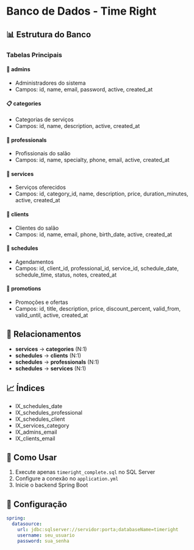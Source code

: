 # Banco de Dados - Time Right

## 📊 Estrutura do Banco

### Tabelas Principais

#### 🔐 **admins**
- Administradores do sistema
- Campos: id, name, email, password, active, created_at

#### 📋 **categories** 
- Categorias de serviços
- Campos: id, name, description, active, created_at

#### 👥 **professionals**
- Profissionais do salão
- Campos: id, name, specialty, phone, email, active, created_at

#### 💼 **services**
- Serviços oferecidos
- Campos: id, category_id, name, description, price, duration_minutes, active, created_at

#### 👤 **clients**
- Clientes do salão
- Campos: id, name, email, phone, birth_date, active, created_at

#### 📅 **schedules**
- Agendamentos
- Campos: id, client_id, professional_id, service_id, schedule_date, schedule_time, status, notes, created_at

#### 🎯 **promotions**
- Promoções e ofertas
- Campos: id, title, description, price, discount_percent, valid_from, valid_until, active, created_at

## 🔗 Relacionamentos

- **services** → **categories** (N:1)
- **schedules** → **clients** (N:1)
- **schedules** → **professionals** (N:1)
- **schedules** → **services** (N:1)

## 📈 Índices

- IX_schedules_date
- IX_schedules_professional
- IX_schedules_client
- IX_services_category
- IX_admins_email
- IX_clients_email

## 🚀 Como Usar

1. Execute apenas `timeright_complete.sql` no SQL Server
2. Configure a conexão no `application.yml`
3. Inicie o backend Spring Boot

## 🔧 Configuração

```yaml
spring:
  datasource:
    url: jdbc:sqlserver://servidor:porta;databaseName=timeright
    username: seu_usuario
    password: sua_senha
```